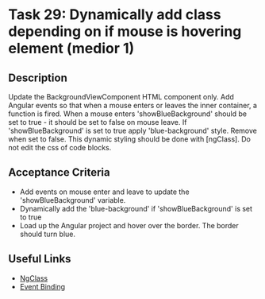 # Task 29: Dynamically add class depending on if mouse is hovering element (medior 1)

## Description
Update the BackgroundViewComponent HTML component only. Add Angular events so that when a mouse enters or leaves the inner container, a function is fired.
When a mouse enters 'showBlueBackground' should be set to true - it should be set to false on mouse leave. If 'showBlueBackground' is set to true
apply 'blue-background' style. Remove when set to false. This dynamic styling should be done with [ngClass]. Do not edit the css of code blocks.

## Acceptance Criteria
- Add events on mouse enter and leave to update the 'showBlueBackground' variable.
- Dynamically add the 'blue-background' if 'showBlueBackground' is set to true
- Load up the Angular project and hover over the border. The border should turn blue.

## Useful Links
- [NgClass](https://angular.dev/guide/directives#import-ngclass-in-the-component)
- [Event Binding](https://angular.dev/guide/templates/event-binding)
